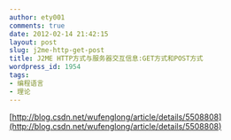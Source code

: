 ```yaml
---
author: ety001
comments: true
date: 2012-02-14 21:42:15
layout: post
slug: j2me-http-get-post
title: J2ME HTTP方式与服务器交互信息:GET方式和POST方式
wordpress_id: 1954
tags:
- 编程语言
- 理论
---
```


[http://blog.csdn.net/wufenglong/article/details/5508808](http://blog.csdn.net/wufenglong/article/details/5508808)

